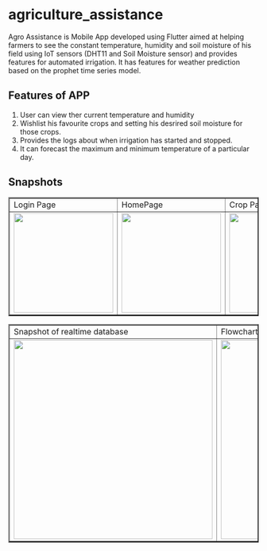 # agriculture_assistance

Agro Assistance is Mobile App developed using Flutter aimed at helping farmers to see the constant temperature, humidity and soil moisture of his field using IoT sensors (DHT11 and Soil Moisture sensor) and provides features for automated irrigation. It has features for weather prediction based on the prophet time series model.

## Features of APP
 1. User can view ther current temperature and humidity 
 2. Wishlist his favourite crops and setting his desrired soil moisture for those crops.
 3. Provides the logs about when irrigation has started and stopped.
 4. It can forecast the maximum and minimum temperature of a particular day.

## Snapshots

<table border=2>
  <tr>
    <td>Login Page</td>
    <td>HomePage</td>
    <td>Crop Page</td>
    <td>Logs Page</td>
    <td>Weather Prediction Page</td>
  </tr>
  <tr>
    <td><img src="https://user-images.githubusercontent.com/83124657/116805034-26604780-ab41-11eb-82bc-155224168846.png" width=200></td>
    <td><img src="https://user-images.githubusercontent.com/83124657/116805039-2ceebf00-ab41-11eb-95dd-a97b262f868f.png" width=200></td>
    <td><img src="https://user-images.githubusercontent.com/83124657/116805044-3415cd00-ab41-11eb-89a7-94161aa75213.png" width=200></td>
    <td><img src="https://user-images.githubusercontent.com/83124657/116806227-3845e880-ab49-11eb-8331-1398d68b0743.png" width=200></td>
    <td><img src="https://user-images.githubusercontent.com/83124657/116806185-ffa60f00-ab48-11eb-9036-65d678161d42.jpeg" width=200></td>
  </tr>
 </table>
 <table border=2>
   <tr>
    <td>Snapshot of realtime database</td>
    <td>Flowchart of the application</td>
  </tr>
 <tr>
    <td><img src="https://user-images.githubusercontent.com/83124657/116806784-e0a97c00-ab4c-11eb-9203-f0cae9128e44.png" width=400 ></td>
    <td><img src="https://user-images.githubusercontent.com/83124657/116806220-2f551700-ab49-11eb-95e6-82c7006b8f3f.png" width=400></td>
  </tr>
 </table>
